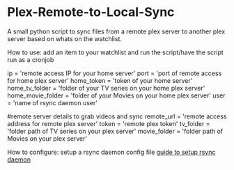 # Plex-Remote-to-Local-Sync
A small python script to sync files from a remote plex server to another plex server based on whats on the watchlist.

How to use: 
add an item to your watchlist and run the script/have the script run as a cronjob

ip = 'remote access IP for your home server'
port = 'port of remote access for home plex server'
home_token = 'token of your home server'
home_tv_folder = 'folder of your TV series on your home plex server'
home_movie_folder = 'folder of your Movies on your home plex server'
user = 'name of rsync daemon user'


#remote server details to grab videos and sync
remote_url = 'remote access address for remote plex server'
token = 'remote plex token'
tv_folder = 'folder path of TV series on your plex server'
movie_folder = 'folder path of Movies on your plex server'

How to configure:
setup a rsync daemon config file [guide to setup rsync daemon](https://www.atlantic.net/vps-hosting/how-to-setup-rsync-daemon-linux-server/)
